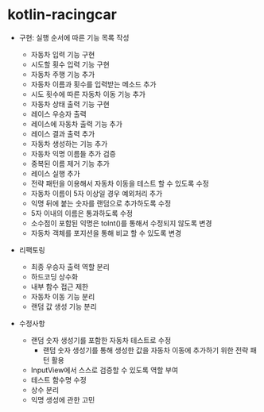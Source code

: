 # kotlin-racingcar

- 구현: 실행 순서에 따른 기능 목록 작성
    - 자동차 입력 기능 구현
    - 시도할 횟수 입력 기능 구현
    - 자동차 주행 기능 추가
    - 자동차 이름과 횟수를 입력받는 메소드 추가
    - 시도 횟수에 따른 자동차 이동 기능 추가
    - 자동차 상태 출력 기능 구현
    - 레이스 우승자 출력
    - 레이스에 자동차 출력 기능 추가
    - 레이스 결과 출력 추가
    - 자동차 생성하는 기능 추가
    - 자동차 익명 이름들 추가 검증
    - 중복된 이름 제거 기능 추가
    - 레이스 실행 추가
    - 전략 패턴을 이용해서 자동차 이동을 테스트 할 수 있도록 수정
    - 자동차 이름이 5자 이상일 경우 예외처리 추가
    - 익명 뒤에 붙는 숫자를 랜덤으로 추가하도록 수정
    - 5자 이내의 이름은 통과하도록 수정
    - 소수점이 포함된 익명은 toInt()를 통해서 수정되지 않도록 변경
    - 자동차 객체를 포지션을 통해 비교 할 수 있도록 변경

- 리팩토링
  - 최종 우승자 출력 역할 분리
  - 하드코딩 상수화
  - 내부 함수 접근 제한
  - 자동차 이동 기능 분리
  - 랜덤 값 생성 기능 분리

- 수정사항
  - 랜덤 숫자 생성기를 포함한 자동차 테스트로 수정
    - 랜덤 숫자 생성기를 통해 생성한 값을 자동차 이동에 추가하기 위한 전략 패턴 활용
  - InputView에서 스스로 검증할 수 있도록 역할 부여
  - 테스트 함수명 수정
  - 상수 분리
  - 익명 생성에 관한 고민
    